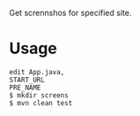 Get scrennshos for specified site.  

Usage
=======
    edit App.java,  
    START_URL  
    PRE_NAME  
    $ mkdir screens  
    $ mvn clean test  
 
 

